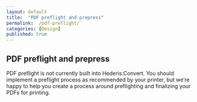 ```yaml
---
layout: default
title:  "PDF preflight and prepress"
permalink:  /pdf-preflight/
categories: [Design]
published: true
---
```


<section data-type="chapter" class="hsecchapter" data-hederis-type="hsecchapter" id="pdf-preflight" data-pi-attrs="id: pdf-preflight" role="doc-chapter"><h1 data-hederis-type="hblkchaptitle" class="hblkchaptitle" id="pIuVMeeOD">PDF preflight and prepress</h1>
    <p class="hblkp" data-hederis-type="hblkp" id="pknR51Mcf">PDF preflight is not currently built into Hederis:Convert. You should implement a preflight process as recommended by your printer, but we&#8217;re happy to help you create a process around preflighting and finalizing your PDFs for printing.</p>
    </section>
    